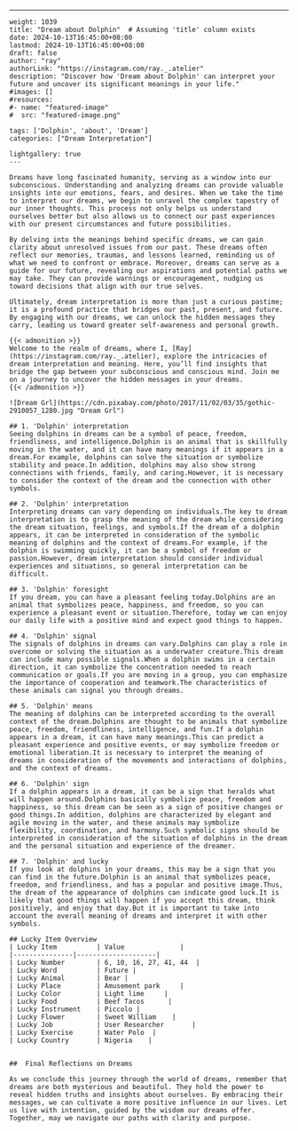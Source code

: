 ---
    weight: 1039
    title: "Dream about Dolphin"  # Assuming 'title' column exists
    date: 2024-10-13T16:45:00+08:00
    lastmod: 2024-10-13T16:45:00+08:00
    draft: false
    author: "ray"
    authorLink: "https://instagram.com/ray._.atelier"
    description: "Discover how 'Dream about Dolphin' can interpret your future and uncover its significant meanings in your life."
    #images: []
    #resources:
    #- name: "featured-image"
    #  src: "featured-image.png"
    
    tags: ['Dolphin', 'about', 'Dream']
    categories: ["Dream Interpretation"]
    
    lightgallery: true
    ---
    
    Dreams have long fascinated humanity, serving as a window into our subconscious. Understanding and analyzing dreams can provide valuable insights into our emotions, fears, and desires. When we take the time to interpret our dreams, we begin to unravel the complex tapestry of our inner thoughts. This process not only helps us understand ourselves better but also allows us to connect our past experiences with our present circumstances and future possibilities.
    
    By delving into the meanings behind specific dreams, we can gain clarity about unresolved issues from our past. These dreams often reflect our memories, traumas, and lessons learned, reminding us of what we need to confront or embrace. Moreover, dreams can serve as a guide for our future, revealing our aspirations and potential paths we may take. They can provide warnings or encouragement, nudging us toward decisions that align with our true selves.
    
    Ultimately, dream interpretation is more than just a curious pastime; it is a profound practice that bridges our past, present, and future. By engaging with our dreams, we can unlock the hidden messages they carry, leading us toward greater self-awareness and personal growth.
    
    {{< admonition >}}
    Welcome to the realm of dreams, where I, [Ray](https://instagram.com/ray._.atelier), explore the intricacies of dream interpretation and meaning. Here, you’ll find insights that bridge the gap between your subconscious and conscious mind. Join me on a journey to uncover the hidden messages in your dreams.
    {{< /admonition >}}
    
    ![Dream Grl](https://cdn.pixabay.com/photo/2017/11/02/03/35/gothic-2910057_1280.jpg "Dream Grl")
    
    ## 1. 'Dolphin' interpretation
    Seeing dolphins in dreams can be a symbol of peace, freedom, friendliness, and intelligence.Dolphin is an animal that is skillfully moving in the water, and it can have many meanings if it appears in a dream.For example, dolphins can solve the situation or symbolize stability and peace.In addition, dolphins may also show strong connections with friends, family, and caring.However, it is necessary to consider the context of the dream and the connection with other symbols.
    
    ## 2. 'Dolphin' interpretation
    Interpreting dreams can vary depending on individuals.The key to dream interpretation is to grasp the meaning of the dream while considering the dream situation, feelings, and symbols.If the dream of a dolphin appears, it can be interpreted in consideration of the symbolic meaning of dolphins and the context of dreams.For example, if the dolphin is swimming quickly, it can be a symbol of freedom or passion.However, dream interpretation should consider individual experiences and situations, so general interpretation can be difficult.
    
    ## 3. 'Dolphin' foresight
    If you dream, you can have a pleasant feeling today.Dolphins are an animal that symbolizes peace, happiness, and freedom, so you can experience a pleasant event or situation.Therefore, today we can enjoy our daily life with a positive mind and expect good things to happen.
    
    ## 4. 'Dolphin' signal
    The signals of dolphins in dreams can vary.Dolphins can play a role in overcome or solving the situation as a underwater creature.This dream can include many possible signals.When a dolphin swims in a certain direction, it can symbolize the concentration needed to reach communication or goals.If you are moving in a group, you can emphasize the importance of cooperation and teamwork.The characteristics of these animals can signal you through dreams.
    
    ## 5. 'Dolphin' means
    The meaning of dolphins can be interpreted according to the overall context of the dream.Dolphins are thought to be animals that symbolize peace, freedom, friendliness, intelligence, and fun.If a dolphin appears in a dream, it can have many meanings.This can predict a pleasant experience and positive events, or may symbolize freedom or emotional liberation.It is necessary to interpret the meaning of dreams in consideration of the movements and interactions of dolphins, and the context of dreams.
    
    ## 6. 'Dolphin' sign
    If a dolphin appears in a dream, it can be a sign that heralds what will happen around.Dolphins basically symbolize peace, freedom and happiness, so this dream can be seen as a sign of positive changes or good things.In addition, dolphins are characterized by elegant and agile moving in the water, and these animals may symbolize flexibility, coordination, and harmony.Such symbolic signs should be interpreted in consideration of the situation of dolphins in the dream and the personal situation and experience of the dreamer.
    
    ## 7. 'Dolphin' and lucky
    If you look at dolphins in your dreams, this may be a sign that you can find in the future.Dolphin is an animal that symbolizes peace, freedom, and friendliness, and has a popular and positive image.Thus, the dream of the appearance of dolphins can indicate good luck.It is likely that good things will happen if you accept this dream, think positively, and enjoy that day.But it is important to take into account the overall meaning of dreams and interpret it with other symbols.
    
    ## Lucky Item Overview
    | Lucky Item          | Value              |
    |---------------|--------------------|
    | Lucky Number        | 6, 10, 16, 27, 41, 44  |
    | Lucky Word          | Future |
    | Lucky Animal        | Bear |
    | Lucky Place         | Amusement park     |
    | Lucky Color         | Light lime     |
    | Lucky Food          | Beef Tacos      |
    | Lucky Instrument    | Piccolo |
    | Lucky Flower        | Sweet William    |
    | Lucky Job           | User Researcher       |
    | Lucky Exercise      | Water Polo  |
    | Lucky Country       | Nigeria    |
    
    
    ##  Final Reflections on Dreams
    
    As we conclude this journey through the world of dreams, remember that dreams are both mysterious and beautiful. They hold the power to reveal hidden truths and insights about ourselves. By embracing their messages, we can cultivate a more positive influence in our lives. Let us live with intention, guided by the wisdom our dreams offer. Together, may we navigate our paths with clarity and purpose.
    